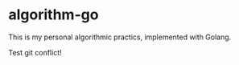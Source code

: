 # algorithm-go
This is my personal algorithmic practics, implemented with Golang.

Test git conflict!
